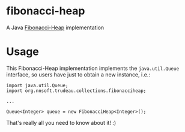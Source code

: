 fibonacci-heap
==============

A Java [Fibonacci-Heap](http://en.wikipedia.org/wiki/Fibonacci_heap) implementation

# Usage

This Fibonacci-Heap implementation implements the `java.util.Queue` interface, so users have just to obtain a new instance, i.e.:

```
import java.util.Queue;
import org.nnsoft.trudeau.collections.fibonacciheap;

...

Queue<Integer> queue = new FibonacciHeap<Integer>();
```

That's really all you need to know about it! :)